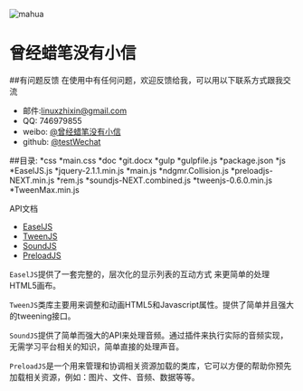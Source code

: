 ![mahua](mahua-logo.jpg)
# 曾经蜡笔没有小信

##有问题反馈
在使用中有任何问题，欢迎反馈给我，可以用以下联系方式跟我交流

* 邮件:linuxzhixin@gmail.com
* QQ: 746979855
* weibo: [@曾经蜡笔没有小信](http://weibo.com/linuxzhixin)
* github: [@testWechat](https://github.com/testWechat)

##目录:
*css
    *main.css
*doc
    *git.docx
*gulp
	*gulpfile.js
	*package.json
*js
	*EaselJS.js
	*jquery-2.1.1.min.js
	*main.js
	*ndgmr.Collision.js
	*preloadjs-NEXT.min.js
	*rem.js
	*soundjs-NEXT.combined.js
	*tweenjs-0.6.0.min.js
	*TweenMax.min.js


API文档

* [EaselJS](http://www.createjs.cc/src/docs/easeljs/modules/EaselJS.html) 
* [TweenJS](http://www.createjs.cc/src/docs/tweenjs/modules/TweenJS.html)
* [SoundJS](http://www.createjs.cc/src/docs/soundjs/modules/SoundJS.html)
* [PreloadJS](http://www.createjs.cc/src/docs/preloadjs/modules/PreloadJS.html)


`EaselJS`提供了一套完整的，层次化的显示列表的互动方式 来更简单的处理HTML5画布。

`TweenJS`类库主要用来调整和动画HTML5和Javascript属性。提供了简单并且强大的tweening接口。

`SoundJS`提供了简单而强大的API来处理音频。通过插件来执行实际的音频实现，无需学习平台相关的知识，简单直接的处理声音。

`PreloadJS`是一个用来管理和协调相关资源加载的类库，它可以方便的帮助你预先加载相关资源，例如：图片、文件、音频、数据等等。
